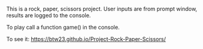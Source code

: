 This is a rock, paper, scissors project.
User inputs are from prompt window, results are logged to the console.

To play call a function game() in the console.

To see it: https://btw23.github.io/Project-Rock-Paper-Scissors/